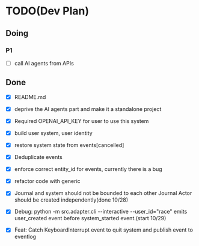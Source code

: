 # TODO(Dev Plan)

## Doing

### P1

- [ ] call AI agents from APIs

## Done

- [x] README.md

- [x] deprive the AI agents part and make it a standalone project

- [x] Required OPENAI_API_KEY for user to use this system

- [x] build user system, user identity

- [x] restore system state from events[cancelled]

- [x] Deduplicate events

- [x] enforce correct entity_id for events, currently there is a bug

- [x] refactor code with generic

- [x] Journal and system should not be bounded to each other
Journal Actor should be created independently(done 10/28)

- [x] Debug: python -m src.adapter.cli --interactive --user_id="race" emits user_created event before system_started event.(start 10/29)

- [x] Feat: Catch KeyboardInterrupt event to quit system and publish event to eventlog